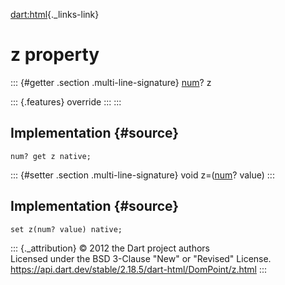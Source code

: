 [dart:html](../../dart-html/dart-html-library){._links-link}

z property
==========

::: {#getter .section .multi-line-signature}
[num](../../dart-core/num-class)? z

::: {.features}
override
:::
:::

Implementation {#source}
--------------

``` {.language-dart data-language="dart"}
num? get z native;
```

::: {#setter .section .multi-line-signature}
void z=([num](../../dart-core/num-class)? value)
:::

Implementation {#source}
--------------

``` {.language-dart data-language="dart"}
set z(num? value) native;
```

::: {._attribution}
© 2012 the Dart project authors\
Licensed under the BSD 3-Clause \"New\" or \"Revised\" License.\
<https://api.dart.dev/stable/2.18.5/dart-html/DomPoint/z.html>
:::
